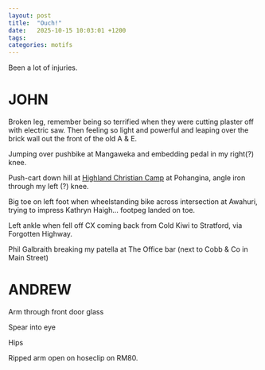 ```yaml
---
layout: post
title:  "Ouch!"
date:   2025-10-15 10:03:01 +1200
tags: 
categories: motifs
---
```


Been a lot of injuries.

# JOHN

Broken leg, remember being so terrified when they were cutting plaster off with electric saw. Then feeling so light and powerful and leaping over the brick wall out the front of the old A & E.

Jumping over pushbike at Mangaweka and embedding pedal in my right(?) knee.

Push-cart down hill at [Highland Christian Camp](https://www.highlandhome.co.nz/) at Pohangina, angle iron through my left (?) knee.

Big toe on left foot when wheelstanding bike across intersection at Awahuri, trying to impress Kathryn Haigh... footpeg landed on toe.

Left ankle when fell off CX coming back from Cold Kiwi to Stratford, via Forgotten Highway.

Phil Galbraith breaking my patella at The Office bar (next to Cobb & Co in Main Street)

# ANDREW

Arm through front door glass

Spear into eye

Hips

Ripped arm open on hoseclip on RM80.



